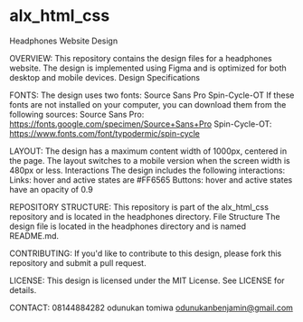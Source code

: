 # alx_html_css
Headphones Website Design




OVERVIEW:
This repository contains the design files for a headphones website. The design is implemented using Figma and is optimized for both desktop and mobile devices.
Design Specifications

FONTS: 
The design uses two fonts:
Source Sans Pro
Spin-Cycle-OT
If these fonts are not installed on your computer, you can download them from the following sources:
Source Sans Pro: https://fonts.google.com/specimen/Source+Sans+Pro
Spin-Cycle-OT: https://www.fonts.com/font/typodermic/spin-cycle

LAYOUT: 
The design has a maximum content width of 1000px, centered in the page. The layout switches to a mobile version when the screen width is 480px or less.
Interactions
The design includes the following interactions:
Links: hover and active states are #FF6565
Buttons: hover and active states have an opacity of 0.9

REPOSITORY STRUCTURE: 
This repository is part of the alx_html_css repository and is located in the headphones directory.
File Structure
The design file is located in the headphones directory and is named README.md.

CONTRIBUTING: 
If you'd like to contribute to this design, please fork this repository and submit a pull request.

LICENSE: 
This design is licensed under the MIT License. See LICENSE for details.

CONTACT:  08144884282
odunukan tomiwa odunukanbenjamin@gmail.com
